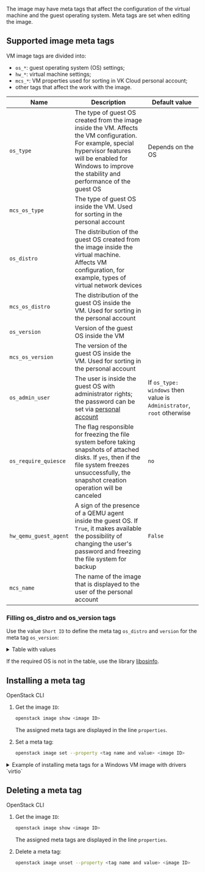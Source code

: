 The image may have meta tags that affect the configuration of the virtual machine and the guest operating system. Meta tags are set when editing the image.

## Supported image meta tags

VM image tags are divided into:

- `os_*`: guest operating system (OS) settings;
- `hw_*`: virtual machine settings;
- `mcs_*`: VM properties used for sorting in VK Cloud personal account;
- other tags that affect the work with the image.

| Name | Description | Default value |
| --- | -------- | --- |
| `os_type` | The type of guest OS created from the image inside the VM. Affects the VM configuration. For example, special hypervisor features will be enabled for Windows to improve the stability and performance of the guest OS | Depends on the OS |
| `mcs_os_type` | The type of guest OS inside the VM. Used for sorting in the personal account | |
| `os_distro` | The distribution of the guest OS created from the image inside the virtual machine. Affects VM configuration, for example, types of virtual network devices | |
| `mcs_os_distro` | The distribution of the guest OS inside the VM. Used for sorting in the personal account | |
| `os_version` | Version of the guest OS inside the VM | |
| `mcs_os_version` | The version of the guest OS inside the VM. Used for sorting in the personal account | |
| `os_admin_user` | The user is inside the guest OS with administrator rights; the password can be set via [personal account](../../vm/vm-connect) | If `os_type: windows` then value is `Administrator`, `root` otherwise |
| `os_require_quiesce` | The flag responsible for freezing the file system before taking snapshots of attached disks. If `yes`, then if the file system freezes unsuccessfully, the snapshot creation operation will be canceled | `no` |
| `hw_qemu_guest_agent` | A sign of the presence of a QEMU agent inside the guest OS. If `True`, it makes available the possibility of changing the user's password and freezing the file system for backup | `False` |
| `mcs_name` | The name of the image that is displayed to the user of the personal account | |

### Filling os_distro and os_version tags

Use the value `Short ID` to define the meta tag `os_distro` and `version` for the meta tag `os_version`:

<details>
   <summary>Table with values</summary>

   | Short ID             | Name                                      | Version  | ID |
   |----------------------|-------------------------------------------|----------|----------------------------------------|
   | alpinelinux3.5       | Alpine Linux 3.5                          | 3.5      | http://alpinelinux.org/alpinelinux/3.5 |
   | alpinelinux3.6       | Alpine Linux 3.6                          | 3.6      | http://alpinelinux.org/alpinelinux/3.6 |
   | alpinelinux3.7       | Alpine Linux 3.7                          | 3.7      | http://alpinelinux.org/alpinelinux/3.7 |
   | altlinux1.0          | Mandrake RE Spring 2001                   | 1.0      | http://altlinux.org/altlinux/1.0 |
   | altlinux2.0          | ALT Linux 2.0                             | 2.0      | http://altlinux.org/altlinux/2.0 |
   | altlinux2.2          | ALT Linux 2.2                             | 2.2      | http://altlinux.org/altlinux/2.2 |
   | altlinux2.4          | ALT Linux 2.4                             | 2.4      | http://altlinux.org/altlinux/2.4 |
   | altlinux3.0          | ALT Linux 3.0                             | 3.0      | http://altlinux.org/altlinux/3.0 |
   | altlinux4.0          | ALT Linux 4.0                             | 4.0      | http://altlinux.org/altlinux/4.0 |
   | altlinux4.1          | ALT Linux 4.1                             | 4.1      | http://altlinux.org/altlinux/4.1 |
   | altlinux5.0          | ALT Linux 5.0                             | 5.0      | http://altlinux.org/altlinux/5.0 |
   | altlinux6.0          | ALT Linux 6.0                             | 6.0      | http://altlinux.org/altlinux/6.0 |
   | altlinux7.0          | ALT Linux 7.0                             | 7.0      | http://altlinux.org/altlinux/7.0 |
   | asianux-unknown      | Asianux unknown                           | unknown  | http://asianux.com/asianux/unknown |
   | asianux4.6           | Asianux Server 4 SP6                      |          | http://asianux.com/asianux/4.6 |
   | asianux4.7           | Asianux Server 4 SP7                      |          | http://asianux.com/asianux/4.7 |
   | asianux7.0           | Asianux Server 7                          | 7.0      | http://asianux.com/asianux/7.0 |
   | asianux7.1           | Asianux Server 7 SP1                      | 7.1      | http://asianux.com/asianux/7.1 |
   | asianux7.2           | Asianux Server 7 SP2                      | 7.2      | http://asianux.com/asianux/7.2 |
   | centos6.0            | CentOS 6.0                                | 6.0      | http://centos.org/centos/6.0 |
   | centos6.1            | CentOS 6.1                                | 6.1      | http://centos.org/centos/6.1 |
   | centos6.2            | CentOS 6.2                                | 6.2      | http://centos.org/centos/6.2 |
   | centos6.3            | CentOS 6.3                                | 6.3      | http://centos.org/centos/6.3 |
   | centos6.4            | CentOS 6.4                                | 6.4      | http://centos.org/centos/6.4 |
   | centos6.5            | CentOS 6.5                                | 6.5      | http://centos.org/centos/6.5 |
   | centos6.6            | CentOS 6.6                                | 6.6      | http://centos.org/centos/6.6 |
   | centos6.7            | CentOS 6.7                                | 6.7      | http://centos.org/centos/6.7 |
   | centos6.8            | CentOS 6.8                                | 6.8      | http://centos.org/centos/6.8 |
   | centos6.9            | CentOS 6.9                                | 6.9      | http://centos.org/centos/6.9 |
   | centos7.0            | CentOS 7.0                                | 7.0      | http://centos.org/centos/7.0 |
   | debian1.1            | Debian Buzz                               | 1.1      | http://debian.org/debian/1.1 |
   | debian1.2            | Debian Rex                                | 1.2      | http://debian.org/debian/1.2 |
   | debian1.3            | Debian Bo                                 | 1.3      | http://debian.org/debian/1.3 |
   | debian2.0            | Debian Hamm                               | 2.0      | http://debian.org/debian/2.0 |
   | debian2.1            | Debian Slink                              | 2.1      | http://debian.org/debian/2.1 |
   | debian2.2            | Debian Potato                             | 2.2      | http://debian.org/debian/2.2 |
   | debian3              | Debian Woody                              | 3        | http://debian.org/debian/3 |
   | debian3.1            | Debian Sarge                              | 3.1      | http://debian.org/debian/3.1 |
   | debian4              | Debian Etch                               | 4        | http://debian.org/debian/4 |
   | debian5              | Debian Lenny                              | 5        | http://debian.org/debian/5 |
   | debian6              | Debian Squeeze                            | 6        | http://debian.org/debian/6 |
   | debian7              | Debian Wheezy                             | 7        | http://debian.org/debian/7 |
   | debian8              | Debian Jessie                             | 8        | http://debian.org/debian/8 |
   | debian9              | Debian Stretch                            | 9        | http://debian.org/debian/9 |
   | debiantesting        | Debian Testing                            | testing  | http://debian.org/debian/testing |
   | eos3.3               | Endless OS 3.3                            | 3.3      | http://endlessos.com/eos/3.3 |
   | fedora-unknown       | Fedora                                    | unknown  | http://fedoraproject.org/fedora/unknown |
   | fedora1              | Fedora Core 1                             | 1        | http://fedoraproject.org/fedora/1 |
   | fedora10             | Fedora 10                                 | 10       | http://fedoraproject.org/fedora/10 |
   | fedora11             | Fedora 11                                 | 11       | http://fedoraproject.org/fedora/11 |
   | fedora12             | Fedora 12                                 | 12       | http://fedoraproject.org/fedora/12 |
   | fedora13             | Fedora 13                                 | 13       | http://fedoraproject.org/fedora/13 |
   | fedora14             | Fedora 14                                 | 14       | http://fedoraproject.org/fedora/14 |
   | fedora15             | Fedora 15                                 | 15       | http://fedoraproject.org/fedora/15 |
   | fedora16             | Fedora 16                                 | 16       | http://fedoraproject.org/fedora/16 |
   | fedora17             | Fedora 17                                 | 17       | http://fedoraproject.org/fedora/17 |
   | fedora18             | Fedora 18                                 | 18       | http://fedoraproject.org/fedora/18 |
   | fedora19             | Fedora 19                                 | 19       | http://fedoraproject.org/fedora/19 |
   | fedora2              | Fedora Core 2                             | 2        | http://fedoraproject.org/fedora/2 |
   | fedora20             | Fedora 20                                 | 20       | http://fedoraproject.org/fedora/20 |
   | fedora21             | Fedora 21                                 | 21       | http://fedoraproject.org/fedora/21 |
   | fedora22             | Fedora 22                                 | 22       | http://fedoraproject.org/fedora/22 |
   | fedora23             | Fedora 23                                 | 23       | http://fedoraproject.org/fedora/23 |
   | fedora24             | Fedora 24                                 | 24       | http://fedoraproject.org/fedora/24 |
   | fedora25             | Fedora 25                                 | 25       | http://fedoraproject.org/fedora/25 |
   | fedora26             | Fedora 26                                 | 26       | http://fedoraproject.org/fedora/26 |
   | fedora27             | Fedora 27                                 | 27       | http://fedoraproject.org/fedora/27 |
   | fedora28             | Fedora 28                                 | 28       | http://fedoraproject.org/fedora/28 |
   | fedora3              | Fedora Core 3                             | 3        | http://fedoraproject.org/fedora/3 |
   | fedora4              | Fedora Core 4                             | 4        | http://fedoraproject.org/fedora/4 |
   | fedora5              | Fedora Core 5                             | 5        | http://fedoraproject.org/fedora/5 |
   | fedora6              | Fedora Core 6                             | 6        | http://fedoraproject.org/fedora/6 |
   | fedora7              | Fedora 7                                  | 7        | http://fedoraproject.org/fedora/7 |
   | fedora8              | Fedora 8                                  | 8        | http://fedoraproject.org/fedora/8 |
   | fedora9              | Fedora 9                                  | 9        | http://fedoraproject.org/fedora/9 |
   | freebsd1.0           | FreeBSD 1.0                               | 1.0      | http://freebsd.org/freebsd/1.0 |
   | freebsd10.0          | FreeBSD 10.0                              | 10.0     | http://freebsd.org/freebsd/10.0 |
   | freebsd10.1          | FreeBSD 10.1                              | 10.1     | http://freebsd.org/freebsd/10.1 |
   | freebsd10.2          | FreeBSD 10.2                              | 10.2     | http://freebsd.org/freebsd/10.2 |
   | freebsd10.3          | FreeBSD 10.3                              | 10.3     | http://freebsd.org/freebsd/10.3 |
   | freebsd10.4          | FreeBSD 10.4                              | 10.4     | http://freebsd.org/freebsd/10.4 |
   | freebsd11.0          | FreeBSD 11.0                              | 11.0     | http://freebsd.org/freebsd/11.0 |
   | freebsd11.1          | FreeBSD 11.1                              | 11.1     | http://freebsd.org/freebsd/11.1 |
   | freebsd2.0           | FreeBSD 2.0                               | 2.0      | http://freebsd.org/freebsd/2.0 |
   | freebsd2.0.5         | FreeBSD 2.0.5                             | 2.0.5    | http://freebsd.org/freebsd/2.0.5 |
   | freebsd2.2.8         | FreeBSD 2.2.8                             | 2.2.8    | http://freebsd.org/freebsd/2.2.8 |
   | freebsd2.2.9         | FreeBSD 2.2.9                             | 2.2.9    | http://freebsd.org/freebsd/2.2.9 |
   | freebsd3.0           | FreeBSD 3.0                               | 3.0      | http://freebsd.org/freebsd/3.0 |
   | freebsd3.2           | FreeBSD 3.2                               | 3.2      | http://freebsd.org/freebsd/3.2 |
   | freebsd4.0           | FreeBSD 4.0                               | 4.0      | http://freebsd.org/freebsd/4.0 |
   | freebsd4.1           | FreeBSD 4.1                               | 4.1      | http://freebsd.org/freebsd/4.1 |
   | freebsd4.10          | FreeBSD 4.10                              | 4.10     | http://freebsd.org/freebsd/4.10 |
   | freebsd4.11          | FreeBSD 4.11                              | 4.11     | http://freebsd.org/freebsd/4.11 |
   | freebsd4.2           | FreeBSD 4.2                               | 4.2      | http://freebsd.org/freebsd/4.2 |
   | freebsd4.3           | FreeBSD 4.3                               | 4.3      | http://freebsd.org/freebsd/4.3 |
   | freebsd4.4           | FreeBSD 4.4                               | 4.4      | http://freebsd.org/freebsd/4.4 |
   | freebsd4.5           | FreeBSD 4.5                               | 4.5      | http://freebsd.org/freebsd/4.5 |
   | freebsd4.6           | FreeBSD 4.6                               | 4.6      | http://freebsd.org/freebsd/4.6 |
   | freebsd4.7           | FreeBSD 4.7                               | 4.7      | http://freebsd.org/freebsd/4.7 |
   | freebsd4.8           | FreeBSD 4.8                               | 4.8      | http://freebsd.org/freebsd/4.8 |
   | freebsd4.9           | FreeBSD 4.9                               | 4.9      | http://freebsd.org/freebsd/4.9 |
   | freebsd5.0           | FreeBSD 5.0                               | 5.0      | http://freebsd.org/freebsd/5.0 |
   | freebsd5.1           | FreeBSD 5.1                               | 5.1      | http://freebsd.org/freebsd/5.1 |
   | freebsd5.2           | FreeBSD 5.2                               | 5.2      | http://freebsd.org/freebsd/5.2 |
   | freebsd5.2.1         | FreeBSD 5.2.1                             | 5.2.1    | http://freebsd.org/freebsd/5.2.1 |
   | freebsd5.3           | FreeBSD 5.3                               | 5.3      | http://freebsd.org/freebsd/5.3 |
   | freebsd5.4           | FreeBSD 5.4                               | 5.4      | http://freebsd.org/freebsd/5.4 |
   | freebsd5.5           | FreeBSD 5.5                               | 5.5      | http://freebsd.org/freebsd/5.5 |
   | freebsd6.0           | FreeBSD 6.0                               | 6.0      | http://freebsd.org/freebsd/6.0 |
   | freebsd6.1           | FreeBSD 6.1                               | 6.1      | http://freebsd.org/freebsd/6.1 |
   | freebsd6.2           | FreeBSD 6.2                               | 6.2      | http://freebsd.org/freebsd/6.2 |
   | freebsd6.3           | FreeBSD 6.3                               | 6.3      | http://freebsd.org/freebsd/6.3 |
   | freebsd6.4           | FreeBSD 6.4                               | 6.4      | http://freebsd.org/freebsd/6.4 |
   | freebsd7.0           | FreeBSD 7.0                               | 7.0      | http://freebsd.org/freebsd/7.0 |
   | freebsd7.1           | FreeBSD 7.1                               | 7.1      | http://freebsd.org/freebsd/7.1 |
   | freebsd7.2           | FreeBSD 7.2                               | 7.2      | http://freebsd.org/freebsd/7.2 |
   | freebsd7.3           | FreeBSD 7.3                               | 7.3      | http://freebsd.org/freebsd/7.3 |
   | freebsd7.4           | FreeBSD 7.4                               | 7.4      | http://freebsd.org/freebsd/7.4 |
   | freebsd8.0           | FreeBSD 8.0                               | 8.0      | http://freebsd.org/freebsd/8.0 |
   | freebsd8.1           | FreeBSD 8.1                               | 8.1      | http://freebsd.org/freebsd/8.1 |
   | freebsd8.2           | FreeBSD 8.2                               | 8.2      | http://freebsd.org/freebsd/8.2 |
   | freebsd8.3           | FreeBSD 8.3                               | 8.3      | http://freebsd.org/freebsd/8.3 |
   | freebsd8.4           | FreeBSD 8.4                               | 8.4      | http://freebsd.org/freebsd/8.4 |
   | freebsd9.0           | FreeBSD 9.0                               | 9.0      | http://freebsd.org/freebsd/9.0 |
   | freebsd9.1           | FreeBSD 9.1                               | 9.1      | http://freebsd.org/freebsd/9.1 |
   | freebsd9.2           | FreeBSD 9.2                               | 9.2      | http://freebsd.org/freebsd/9.2 |
   | freebsd9.3           | FreeBSD 9.3                               | 9.3      | http://freebsd.org/freebsd/9.3 |
   | freedos1.2           | FreeDOS 1.2                               | 1.2      | http://freedos.org/freedos/1.2 |
   | gnome-continuous-3.10 | GNOME 3.10                                | 3.10     | http://gnome.org/gnome-continuous/3.10 |
   | gnome-continuous-3.12 | GNOME 3.12                                | 3.12     | http://gnome.org/gnome-continuous/3.12 |
   | gnome-continuous-3.14 | GNOME 3.14                                | 3.14     | http://gnome.org/gnome-continuous/3.14 |
   | gnome3.6             | GNOME 3.6                                 | 3.6      | http://gnome.org/gnome/3.6 |
   | gnome3.8             | GNOME 3.8                                 | 3.8      | http://gnome.org/gnome/3.8 |
   | mbs1.0               | Mandriva Business Server 1.0              | 1.0      | http://mandriva.com/mbs/1.0 |
   | mes5                 | Mandriva Enterprise Server 5.0            | 5.0      | http://mandriva.com/mes/5.0 |
   | mes5.1               | Mandriva Enterprise Server 5.1            | 5.1      | http://mandriva.com/mes/5.1 |
   | msdos6.22            | Microsoft MS-DOS 6.22                     | 6.22     | http://microsoft.com/msdos/6.22 |
   | netbsd0.8            | NetBSD 0.8                                | 0.8      | http://netbsd.org/netbsd/0.8 |
   | netbsd0.9            | NetBSD 0.9                                | 0.9      | http://netbsd.org/netbsd/0.9 |
   | netbsd1.0            | NetBSD 1.0                                | 1.0      | http://netbsd.org/netbsd/1.0 |
   | netbsd1.1            | NetBSD 1.1                                | 1.1      | http://netbsd.org/netbsd/1.1 |
   | netbsd1.2            | NetBSD 1.2                                | 1.2      | http://netbsd.org/netbsd/1.2 |
   | netbsd1.3            | NetBSD 1.3                                | 1.3      | http://netbsd.org/netbsd/1.3 |
   | netbsd1.4            | NetBSD 1.4                                | 1.4      | http://netbsd.org/netbsd/1.4 |
   | netbsd1.5            | NetBSD 1.5                                | 1.5      | http://netbsd.org/netbsd/1.5 |
   | netbsd1.6            | NetBSD 1.6                                | 1.6      | http://netbsd.org/netbsd/1.6 |
   | netbsd2.0            | NetBSD 2.0                                | 2.0      | http://netbsd.org/netbsd/2.0 |
   | netbsd3.0            | NetBSD 3.0                                | 3.0      | http://netbsd.org/netbsd/3.0 |
   | netbsd4.0            | NetBSD 4.0                                | 4.0      | http://netbsd.org/netbsd/4.0 |
   | netbsd5.0            | NetBSD 5.0                                | 5.0      | http://netbsd.org/netbsd/5.0 |
   | netbsd5.1            | NetBSD 5.1                                | 5.1      | http://netbsd.org/netbsd/5.1 |
   | netbsd6.0            | NetBSD 6.0                                | 6.0      | http://netbsd.org/netbsd/6.0 |
   | netbsd6.1            | NetBSD 6.1                                | 6.1      | http://netbsd.org/netbsd/6.1 |
   | netbsd7.0            | NetBSD 7.0                                | 7.0      | http://netbsd.org/netbsd/7.0 |
   | netbsd7.1            | NetBSD 7.1                                | 7.1      | http://netbsd.org/netbsd/7.1 |
   | netbsd7.1.1          | NetBSD 7.1.1                              | 7.1.1    | http://netbsd.org/netbsd/7.1.1 |
   | netbsd7.1.2          | NetBSD 7.1.2                              | 7.1.2    | http://netbsd.org/netbsd/7.1.2 |
   | netware4             | Novell Netware 4                          | 4        | http://novell.com/netware/4 |
   | netware5             | Novell Netware 5                          | 5        | http://novell.com/netware/5 |
   | netware6             | Novell Netware 6                          | 6        | http://novell.com/netware/6 |
   | openbsd4.2           | OpenBSD 4.2                               | 4.2      | http://openbsd.org/openbsd/4.2 |
   | openbsd4.3           | OpenBSD 4.3                               | 4.3      | http://openbsd.org/openbsd/4.3 |
   | openbsd4.4           | OpenBSD 4.4                               | 4.4      | http://openbsd.org/openbsd/4.4 |
   | openbsd4.5           | OpenBSD 4.5                               | 4.5      | http://openbsd.org/openbsd/4.5 |
   | openbsd4.8           | OpenBSD 4.8                               | 4.8      | http://openbsd.org/openbsd/4.8 |
   | openbsd4.9           | OpenBSD 4.9                               | 4.9      | http://openbsd.org/openbsd/4.9 |
   | openbsd5.0           | OpenBSD 5.0                               | 5.0      | http://openbsd.org/openbsd/5.0 |
   | openbsd5.1           | OpenBSD 5.1                               | 5.1      | http://openbsd.org/openbsd/5.1 |
   | openbsd5.2           | OpenBSD 5.2                               | 5.2      | http://openbsd.org/openbsd/5.2 |
   | openbsd5.3           | OpenBSD 5.3                               | 5.3      | http://openbsd.org/openbsd/5.3 |
   | openbsd5.4           | OpenBSD 5.4                               | 5.4      | http://openbsd.org/openbsd/5.4 |
   | openbsd5.5           | OpenBSD 5.5                               | 5.5      | http://openbsd.org/openbsd/5.5 |
   | openbsd5.6           | OpenBSD 5.6                               | 5.6      | http://openbsd.org/openbsd/5.6 |
   | openbsd5.7           | OpenBSD 5.7                               | 5.7      | http://openbsd.org/openbsd/5.7 |
   | openbsd5.8           | OpenBSD 5.8                               | 5.8      | http://openbsd.org/openbsd/5.8 |
   | openbsd5.9           | OpenBSD 5.9                               | 5.9      | http://openbsd.org/openbsd/5.9 |
   | openbsd6.0           | OpenBSD 6.0                               | 6.0      | http://openbsd.org/openbsd/6.0 |
   | openbsd6.1           | OpenBSD 6.1                               | 6.1      | http://openbsd.org/openbsd/6.1 |
   | openbsd6.2           | OpenBSD 6.2                               | 6.2      | http://openbsd.org/openbsd/6.2 |
   | openbsd6.3           | OpenBSD 6.3                               | 6.3      | http://openbsd.org/openbsd/6.3 |
   | opensolaris2009.06   | OpenSolaris 2009.06                       | 2009.06  | http://sun.com/opensolaris/2009.06 |
   | opensuse-factory     | openSUSE                                  | factory  | http://opensuse.org/opensuse/factory |
   | opensuse-unknown     | openSUSE                                  | unknown  | http://opensuse.org/opensuse/unknown |
   | opensuse10.2         | openSUSE 10.2                             | 10.2     | http://opensuse.org/opensuse/10.2 |
   | opensuse10.3         | openSUSE 10.3                             | 10.3     | http://opensuse.org/opensuse/10.3 |
   | opensuse11.0         | openSUSE 11.0                             | 11.0     | http://opensuse.org/opensuse/11.0 |
   | opensuse11.1         | openSUSE 11.1                             | 11.1     | http://opensuse.org/opensuse/11.1 |
   | opensuse11.2         | openSUSE 11.2                             | 11.2     | http://opensuse.org/opensuse/11.2 |
   | opensuse11.3         | openSUSE 11.3                             | 11.3     | http://opensuse.org/opensuse/11.3 |
   | opensuse11.4         | openSUSE 11.4                             | 11.4     | http://opensuse.org/opensuse/11.4 |
   | opensuse12.1         | openSUSE 12.1                             | 12.1     | http://opensuse.org/opensuse/12.1 |
   | opensuse12.2         | openSUSE 12.2                             | 12.2     | http://opensuse.org/opensuse/12.2 |
   | opensuse12.3         | openSUSE 12.3                             | 12.3     | http://opensuse.org/opensuse/12.3 |
   | opensuse13.1         | openSUSE 13.1                             | 13.1     | http://opensuse.org/opensuse/13.1 |
   | opensuse13.2         | openSUSE 13.2                             | 13.2     | http://opensuse.org/opensuse/13.2 |
   | opensuse15.0         | openSUSE Leap 15.0                        | 15.0     | http://opensuse.org/opensuse/15.0 |
   | opensuse42.1         | openSUSE Leap 42.1                        | 42.1     | http://opensuse.org/opensuse/42.1 |
   | opensuse42.2         | openSUSE Leap 42.2                        | 42.2     | http://opensuse.org/opensuse/42.2 |
   | opensuse42.3         | openSUSE Leap 42.3                        | 42.3     | http://opensuse.org/opensuse/42.3 |
   | opensusetumbleweed   | openSUSE Tumbleweed                       | tumbleweed | http://opensuse.org/opensuse/tumbleweed |
   | rhel-atomic-7.0      | Red Hat Enterprise Linux Atomic Host 7.0  | 7.0      | http://redhat.com/rhel-atomic/7.0 |
   | rhel-atomic-7.1      | Red Hat Enterprise Linux Atomic Host 7.1  | 7.1      | http://redhat.com/rhel-atomic/7.1 |
   | rhel-atomic-7.2      | Red Hat Enterprise Linux Atomic Host 7.2  | 7.2      | http://redhat.com/rhel-atomic/7.2 |
   | rhel2.1              | Red Hat Enterprise Linux 2.1              | 2.1      | http://redhat.com/rhel/2.1 |
   | rhel2.1.1            | Red Hat Enterprise Linux 2.1 Update 1     | 2.1.1    | http://redhat.com/rhel/2.1.1 |
   | rhel2.1.2            | Red Hat Enterprise Linux 2.1 Update 2     | 2.1.2    | http://redhat.com/rhel/2.1.2 |
   | rhel2.1.3            | Red Hat Enterprise Linux 2.1 Update 3     | 2.1.3    | http://redhat.com/rhel/2.1.3 |
   | rhel2.1.4            | Red Hat Enterprise Linux 2.1 Update 4     | 2.1.4    | http://redhat.com/rhel/2.1.4 |
   | rhel2.1.5            | Red Hat Enterprise Linux 2.1 Update 5     | 2.1.5    | http://redhat.com/rhel/2.1.5 |
   | rhel2.1.6            | Red Hat Enterprise Linux 2.1 Update 6     | 2.1.6    | http://redhat.com/rhel/2.1.6 |
   | rhel2.1.7            | Red Hat Enterprise Linux 2.1 Update 7     | 2.1.7    | http://redhat.com/rhel/2.1.7 |
   | rhel3                | Red Hat Enterprise Linux 3                | 3        | http://redhat.com/rhel/3 |
   | rhel3.1              | Red Hat Enterprise Linux 3 Update 1       | 3.1      | http://redhat.com/rhel/3.1 |
   | rhel3.2              | Red Hat Enterprise Linux 3 Update 2       | 3.2      | http://redhat.com/rhel/3.2 |
   | rhel3.3              | Red Hat Enterprise Linux 3 Update 3       | 3.3      | http://redhat.com/rhel/3.3 |
   | rhel3.4              | Red Hat Enterprise Linux 3 Update 4       | 3.4      | http://redhat.com/rhel/3.4 |
   | rhel3.5              | Red Hat Enterprise Linux 3 Update 5       | 3.5      | http://redhat.com/rhel/3.5 |
   | rhel3.6              | Red Hat Enterprise Linux 3 Update 6       | 3.6      | http://redhat.com/rhel/3.6 |
   | rhel3.7              | Red Hat Enterprise Linux 3 Update 7       | 3.7      | http://redhat.com/rhel/3.7 |
   | rhel3.8              | Red Hat Enterprise Linux 3 Update 8       | 3.8      | http://redhat.com/rhel/3.8 |
   | rhel3.9              | Red Hat Enterprise Linux 3 Update 9       | 3.9      | http://redhat.com/rhel/3.9 |
   | rhel4.0              | Red Hat Enterprise Linux 4.0              | 4.0      | http://redhat.com/rhel/4.0 |
   | rhel4.1              | Red Hat Enterprise Linux 4.1              | 4.1      | http://redhat.com/rhel/4.1 |
   | rhel4.2              | Red Hat Enterprise Linux 4.2              | 4.2      | http://redhat.com/rhel/4.2 |
   | rhel4.3              | Red Hat Enterprise Linux 4.3              | 4.3      | http://redhat.com/rhel/4.3 |
   | rhel4.4              | Red Hat Enterprise Linux 4.4              | 4.4      | http://redhat.com/rhel/4.4 |
   | rhel4.5              | Red Hat Enterprise Linux 4.5              | 4.5      | http://redhat.com/rhel/4.5 |
   | rhel4.6              | Red Hat Enterprise Linux 4.6              | 4.6      | http://redhat.com/rhel/4.6 |
   | rhel4.7              | Red Hat Enterprise Linux 4.7              | 4.7      | http://redhat.com/rhel/4.7 |
   | rhel4.8              | Red Hat Enterprise Linux 4.8              | 4.8      | http://redhat.com/rhel/4.8 |
   | rhel4.9              | Red Hat Enterprise Linux 4.9              | 4.9      | http://redhat.com/rhel/4.9 |
   | rhel5.0              | Red Hat Enterprise Linux 5.0              | 5.0      | http://redhat.com/rhel/5.0 |
   | rhel5.1              | Red Hat Enterprise Linux 5.1              | 5.1      | http://redhat.com/rhel/5.1 |
   | rhel5.10             | Red Hat Enterprise Linux 5.10             | 5.10     | http://redhat.com/rhel/5.10 |
   | rhel5.11             | Red Hat Enterprise Linux 5.11             | 5.11     | http://redhat.com/rhel/5.11 |
   | rhel5.2              | Red Hat Enterprise Linux 5.2              | 5.2      | http://redhat.com/rhel/5.2 |
   | rhel5.3              | Red Hat Enterprise Linux 5.3              | 5.3      | http://redhat.com/rhel/5.3 |
   | rhel5.4              | Red Hat Enterprise Linux 5.4              | 5.4      | http://redhat.com/rhel/5.4 |
   | rhel5.5              | Red Hat Enterprise Linux 5.5              | 5.5      | http://redhat.com/rhel/5.5 |
   | rhel5.6              | Red Hat Enterprise Linux 5.6              | 5.6      | http://redhat.com/rhel/5.6 |
   | rhel5.7              | Red Hat Enterprise Linux 5.7              | 5.7      | http://redhat.com/rhel/5.7 |
   | rhel5.8              | Red Hat Enterprise Linux 5.8              | 5.8      | http://redhat.com/rhel/5.8 |
   | rhel5.9              | Red Hat Enterprise Linux 5.9              | 5.9      | http://redhat.com/rhel/5.9 |
   | rhel6.0              | Red Hat Enterprise Linux 6.0              | 6.0      | http://redhat.com/rhel/6.0 |
   | rhel6.1              | Red Hat Enterprise Linux 6.1              | 6.1      | http://redhat.com/rhel/6.1 |
   | rhel6.2              | Red Hat Enterprise Linux 6.2              | 6.2      | http://redhat.com/rhel/6.2 |
   | rhel6.3              | Red Hat Enterprise Linux 6.3              | 6.3      | http://redhat.com/rhel/6.3 |
   | rhel6.4              | Red Hat Enterprise Linux 6.4              | 6.4      | http://redhat.com/rhel/6.4 |
   | rhel6.5              | Red Hat Enterprise Linux 6.5              | 6.5      | http://redhat.com/rhel/6.5 |
   | rhel6.6              | Red Hat Enterprise Linux 6.6              | 6.6      | http://redhat.com/rhel/6.6 |
   | rhel6.7              | Red Hat Enterprise Linux 6.7              | 6.7      | http://redhat.com/rhel/6.7 |
   | rhel6.8              | Red Hat Enterprise Linux 6.8              | 6.8      | http://redhat.com/rhel/6.8 |
   | rhel6.9              | Red Hat Enterprise Linux 6.9              | 6.9      | http://redhat.com/rhel/6.9 |
   | rhel7.0              | Red Hat Enterprise Linux 7.0              | 7.0      | http://redhat.com/rhel/7.0 |
   | rhel7.1              | Red Hat Enterprise Linux 7.1              | 7.1      | http://redhat.com/rhel/7.1 |
   | rhel7.2              | Red Hat Enterprise Linux 7.2              | 7.2      | http://redhat.com/rhel/7.2 |
   | rhel7.3              | Red Hat Enterprise Linux 7.3              | 7.3      | http://redhat.com/rhel/7.3 |
   | rhel7.4              | Red Hat Enterprise Linux 7.4              | 7.4      | http://redhat.com/rhel/7.4 |
   | rhel7.5              | Red Hat Enterprise Linux 7.5              | 7.5      | http://redhat.com/rhel/7.5 |
   | rhel7.6              | Red Hat Enterprise Linux 7.6              | 7.6      | http://redhat.com/rhel/7.6 |
   | rhl1.0               | Red Hat Linux 1.0                         | 1.0      | http://redhat.com/rhl/1.0 |
   | rhl1.1               | Red Hat Linux 1.1                         | 1.1      | http://redhat.com/rhl/1.1 |
   | rhl2.0               | Red Hat Linux 2.0                         | 2.0      | http://redhat.com/rhl/2.0 |
   | rhl2.1               | Red Hat Linux 2.1                         | 2.1      | http://redhat.com/rhl/2.1 |
   | rhl3.0.3             | Red Hat Linux 3.0.3                       | 3.0.3    | http://redhat.com/rhl/3.0.3 |
   | rhl4.0               | Red Hat Linux 4.0                         | 4.0      | http://redhat.com/rhl/4.0 |
   | rhl4.1               | Red Hat Linux 4.1                         | 4.1      | http://redhat.com/rhl/4.1 |
   | rhl4.2               | Red Hat Linux 4.2                         | 4.2      | http://redhat.com/rhl/4.2 |
   | rhl5.0               | Red Hat Linux 5.0                         | 5.0      | http://redhat.com/rhl/5.0 |
   | rhl5.1               | Red Hat Linux 5.1                         | 5.1      | http://redhat.com/rhl/5.1 |
   | rhl5.2               | Red Hat Linux 5.2                         | 5.2      | http://redhat.com/rhl/5.2 |
   | rhl6.0               | Red Hat Linux 6.0                         | 6.0      | http://redhat.com/rhl/6.0 |
   | rhl6.1               | Red Hat Linux 6.1                         | 6.1      | http://redhat.com/rhl/6.1 |
   | rhl6.2               | Red Hat Linux 6.2                         | 6.2      | http://redhat.com/rhl/6.2 |
   | rhl7                 | Red Hat Linux 7                           | 7        | http://redhat.com/rhl/7 |
   | rhl7.1               | Red Hat Linux 7.1                         | 7.1      | http://redhat.com/rhl/7.1 |
   | rhl7.2               | Red Hat Linux 7.2                         | 7.2      | http://redhat.com/rhl/7.2 |
   | rhl7.3               | Red Hat Linux 7.3                         | 7.3      | http://redhat.com/rhl/7.3 |
   | rhl8.0               | Red Hat Linux 8.0                         | 8.0      | http://redhat.com/rhl/8.0 |
   | rhl9                 | Red Hat Linux 9                           | 9        | http://redhat.com/rhl/9 |
   | sled10               | SUSE Linux Enterprise Desktop 10          | 10       | http://suse.com/sled/10 |
   | sled10sp1            | SUSE Linux Enterprise Desktop 10 SP1      | 10.1     | http://suse.com/sled/10.1 |
   | sled10sp2            | SUSE Linux Enterprise Desktop 10 SP2      | 10.2     | http://suse.com/sled/10.2 |
   | sled10sp3            | SUSE Linux Enterprise Desktop 10 SP3      | 10.3     | http://suse.com/sled/10.3 |
   | sled10sp4            | SUSE Linux Enterprise Desktop 10 SP4      | 10.4     | http://suse.com/sled/10.4 |
   | sled11               | SUSE Linux Enterprise Desktop 11          | 11       | http://suse.com/sled/11 |
   | sled11sp1            | SUSE Linux Enterprise Desktop 11 SP1      | 11.1     | http://suse.com/sled/11.1 |
   | sled11sp2            | SUSE Linux Enterprise Desktop 11 SP2      | 11.2     | http://suse.com/sled/11.2 |
   | sled11sp3            | SUSE Linux Enterprise Desktop 11 SP3      | 11.3     | http://suse.com/sled/11.3 |
   | sled11sp4            | SUSE Linux Enterprise Desktop 11 SP4      | 11.4     | http://suse.com/sled/11.4 |
   | sled12               | SUSE Linux Enterprise Desktop 12          | 12       | http://suse.com/sled/12 |
   | sled12sp1            | SUSE Linux Enterprise Desktop 12 SP1      | 12.1     | http://suse.com/sled/12.1 |
   | sled12sp2            | SUSE Linux Enterprise Desktop 12 SP2      | 12.2     | http://suse.com/sled/12.2 |
   | sled12sp3            | SUSE Linux Enterprise Desktop 12 SP3      | 12.3     | http://suse.com/sled/12.3 |
   | sled9                | SUSE Linux Enterprise Desktop 9           | 9        | http://suse.com/sled/9 |
   | sles10               | SUSE Linux Enterprise Server 10           | 10       | http://suse.com/sles/10 |
   | sles10sp1            | SUSE Linux Enterprise Server 10 SP1       | 10.1     | http://suse.com/sles/10.1 |
   | sles10sp2            | SUSE Linux Enterprise Server 10 SP2       | 10.2     | http://suse.com/sles/10.2 |
   | sles10sp3            | SUSE Linux Enterprise Server 10 SP3       | 10.3     | http://suse.com/sles/10.3 |
   | sles10sp4            | SUSE Linux Enterprise Server 10 SP4       | 10.4     | http://suse.com/sles/10.4 |
   | sles11               | SUSE Linux Enterprise Server 11           | 11       | http://suse.com/sles/11 |
   | sles11sp1            | SUSE Linux Enterprise Server 11 SP1       | 11.1     | http://suse.com/sles/11.1 |
   | sles11sp2            | SUSE Linux Enterprise Server 11 SP2       | 11.2     | http://suse.com/sles/11.2 |
   | sles11sp3            | SUSE Linux Enterprise Server 11 SP3       | 11.3     | http://suse.com/sles/11.3 |
   | sles11sp4            | SUSE Linux Enterprise Server 11 SP4       | 11.4     | http://suse.com/sles/11.4 |
   | sles12               | SUSE Linux Enterprise Server 12           | 12       | http://suse.com/sles/12 |
   | sles12sp1            | SUSE Linux Enterprise Server 12 SP1       | 12.1     | http://suse.com/sles/12.1 |
   | sles12sp2            | SUSE Linux Enterprise Server 12 SP2       | 12.2     | http://suse.com/sles/12.2 |
   | sles12sp3            | SUSE Linux Enterprise Server 12 SP3       | 12.3     | http://suse.com/sles/12.3 |
   | sles9                | SUSE Linux Enterprise Server 9            | 9        | http://suse.com/sles/9 |
   | solaris10            | Solaris 10                                | 10       | http://sun.com/solaris/10 |
   | solaris11            | Oracle Solaris 11                         | 11       | http://oracle.com/solaris/11 |
   | solaris9             | Solaris 9                                 | 9        | http://sun.com/solaris/9 |
   | ubuntu10.04          | Ubuntu 10.04 LTS                          | 10.04    | http://ubuntu.com/ubuntu/10.04 |
   | ubuntu10.10          | Ubuntu 10.10                              | 10.10    | http://ubuntu.com/ubuntu/10.10 |
   | ubuntu11.04          | Ubuntu 11.04                              | 11.04    | http://ubuntu.com/ubuntu/11.04 |
   | ubuntu11.10          | Ubuntu 11.10                              | 11.10    | http://ubuntu.com/ubuntu/11.10 |
   | ubuntu12.04          | Ubuntu 12.04 LTS                          | 12.04    | http://ubuntu.com/ubuntu/12.04 |
   | ubuntu12.10          | Ubuntu 12.10                              | 12.10    | http://ubuntu.com/ubuntu/12.10 |
   | ubuntu13.04          | Ubuntu 13.04                              | 13.04    | http://ubuntu.com/ubuntu/13.04 |
   | ubuntu13.10          | Ubuntu 13.10                              | 13.10    | http://ubuntu.com/ubuntu/13.10 |
   | ubuntu14.04          | Ubuntu 14.04 LTS                          | 14.04    | http://ubuntu.com/ubuntu/14.04 |
   | ubuntu14.10          | Ubuntu 14.10                              | 14.10    | http://ubuntu.com/ubuntu/14.10 |
   | ubuntu15.04          | Ubuntu 15.04                              | 15.04    | http://ubuntu.com/ubuntu/15.04 |
   | ubuntu15.10          | Ubuntu 15.10                              | 15.10    | http://ubuntu.com/ubuntu/15.10 |
   | ubuntu16.04          | Ubuntu 16.04                              | 16.04    | http://ubuntu.com/ubuntu/16.04 |
   | ubuntu16.10          | Ubuntu 16.10                              | 16.10    | http://ubuntu.com/ubuntu/16.10 |
   | ubuntu17.04          | Ubuntu 17.04                              | 17.04    | http://ubuntu.com/ubuntu/17.04 |
   | ubuntu17.10          | Ubuntu 17.10                              | 17.10    | http://ubuntu.com/ubuntu/17.10 |
   | ubuntu4.10           | Ubuntu 4.10                               | 4.10     | http://ubuntu.com/ubuntu/4.10 |
   | ubuntu5.04           | Ubuntu 5.04                               | 5.04     | http://ubuntu.com/ubuntu/5.04 |
   | ubuntu5.10           | Ubuntu 5.10                               | 5.10     | http://ubuntu.com/ubuntu/5.10 |
   | ubuntu6.06           | Ubuntu 6.06 LTS                           | 6.06     | http://ubuntu.com/ubuntu/6.06 |
   | ubuntu6.10           | Ubuntu 6.10                               | 6.10     | http://ubuntu.com/ubuntu/6.10 |
   | ubuntu7.04           | Ubuntu 7.04                               | 7.04     | http://ubuntu.com/ubuntu/7.04 |
   | ubuntu7.10           | Ubuntu 7.10                               | 7.10     | http://ubuntu.com/ubuntu/7.10 |
   | ubuntu8.04           | Ubuntu 8.04 LTS                           | 8.04     | http://ubuntu.com/ubuntu/8.04 |
   | ubuntu8.10           | Ubuntu 8.10                               | 8.10     | http://ubuntu.com/ubuntu/8.10 |
   | ubuntu9.04           | Ubuntu 9.04                               | 9.04     | http://ubuntu.com/ubuntu/9.04 |
   | ubuntu9.10           | Ubuntu 9.10                               | 9.10     | http://ubuntu.com/ubuntu/9.10 |
   | win1.0               | Microsoft Windows 1.0                     | 1.0      | http://microsoft.com/win/1.0 |
   | win10                | Microsoft Windows 10                      | 10.0     | http://microsoft.com/win/10 |
   | win2.0               | Microsoft Windows 2.0                     | 2.0      | http://microsoft.com/win/2.0 |
   | win2.1               | Microsoft Windows 2.1                     | 2.1      | http://microsoft.com/win/2.1 |
   | win2k                | Microsoft Windows 2000                    | 5.0      | http://microsoft.com/win/2k |
   | win2k12              | Microsoft Windows Server 2012             | 6.3      | http://microsoft.com/win/2k12 |
   | win2k12r2            | Microsoft Windows Server 2012 R2          | 6.3      | http://microsoft.com/win/2k12r2 |
   | win2k16              | Microsoft Windows Server 2016             | 10.0     | http://microsoft.com/win/2k16 |
   | win2k3               | Microsoft Windows Server 2003             | 5.2      | http://microsoft.com/win/2k3 |
   | win2k3r2             | Microsoft Windows Server 2003 R2          | 5.2      | http://microsoft.com/win/2k3r2 |
   | win2k8               | Microsoft Windows Server 2008             | 6.0      | http://microsoft.com/win/2k8 |
   | win2k8r2             | Microsoft Windows Server 2008 R2          | 6.1      | http://microsoft.com/win/2k8r2 |
   | win3.1               | Microsoft Windows 3.1                     | 3.1      | http://microsoft.com/win/3.1 |
   | win7                 | Microsoft Windows 7                       | 6.1      | http://microsoft.com/win/7 |
   | win8                 | Microsoft Windows 8                       | 6.2      | http://microsoft.com/win/8 |
   | win8.1               | Microsoft Windows 8.1                     | 6.3      | http://microsoft.com/win/8.1 |
   | win95                | Microsoft Windows 95                      | 4.0      | http://microsoft.com/win/95 |
   | win98                | Microsoft Windows 98                      | 4.1      | http://microsoft.com/win/98 |
   | winme                | Microsoft Windows Millennium Edition      | 4.9      | http://microsoft.com/win/me |
   | winnt3.1             | Microsoft Windows NT Server 3.1           | 3.1      | http://microsoft.com/winnt/3.1 |
   | winnt3.5             | Microsoft Windows NT Server 3.5           | 3.5      | http://microsoft.com/winnt/3.5 |
   | winnt3.51            | Microsoft Windows NT Server 3.51          | 3.51     | http://microsoft.com/winnt/3.51 |
   | winnt4.0             | Microsoft Windows NT Server 4.0           | 4.0      | http://microsoft.com/winnt/4.0 |
   | winvista             | Microsoft Windows Vista                   | 6.0      | http://microsoft.com/win/vista |
   | winxp                | Microsoft Windows XP                      | 5.1      | http://microsoft.com/win/xp |

</details>

<info>

If the required OS is not in the table, use the library [libosinfo](https://libosinfo.org/).

</info>

## Installing a meta tag

<tabs>
<tablist>
<tab>OpenStack CLI</tab>
</tablist>
<tabpanel>

1. Get the image `ID`:

   ```bash
   openstack image show <image ID>
   ```

   The assigned meta tags are displayed in the line `properties`.

2. Set a meta tag:

   ```bash
   openstack image set --property <tag name and value> <image ID>
   ```

</tabpanel>
</tabs>

<details>
  <summary markdown="span">Example of installing meta tags for a Windows VM image with drivers `virtio`</summary>

  1. Determine the Windows OS version:
  
     ```shell
     systeminfo
     ```
  
  2. Select the desired `Short ID` value for the `os_distro` meta tag from the table above.
  3. [Create](../vm-images-manage) the image.
  4. Set meta tags:
  
     ```shell
     openstack image set --tag <tag name and value> <image ID>
     ```
  
     Example:
  
     ```shell
     openstack image set --property os_type="windows" --property os_distro="win2k16" --property os_require_quiesce="yes" --property hw_vif_model="virtio" 7c81ffd7-199d-4428-8767-8120fa1b3aae
     ```
  
  5. Check the image information:
  
     ```bash
     openstack image show <image ID>
     ```
  
     Example of the result:
  
     ```shell
     | properties | hw_vif_model=virtio, os_distro=win2k16, os_require_quiesce=yes, os_type=windows |
     ```

</details>

## Deleting a meta tag

<tabs>
<tablist>
<tab>OpenStack CLI</tab>
</tablist>
<tabpanel>

1. Get the image `ID`:

   ```bash
   openstack image show <image ID>
   ```

   The assigned meta tags are displayed in the line `properties`.

2. Delete a meta tag:

   ```bash
   openstack image unset --property <tag name and value> <image ID>
   ```

</tabpanel>
</tabs>
